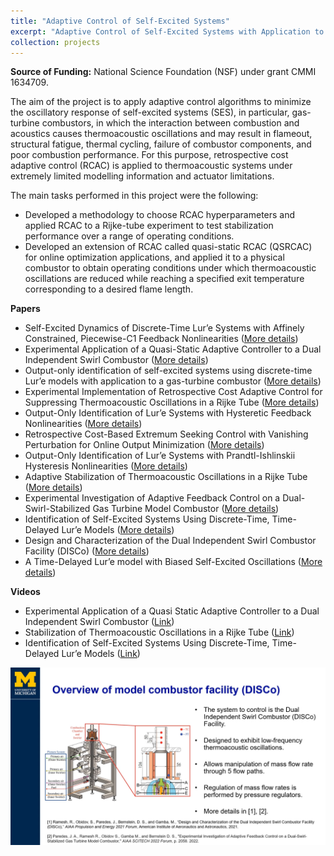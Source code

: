 ```yaml
---
title: "Adaptive Control of Self-Excited Systems"
excerpt: "Adaptive Control of Self-Excited Systems with Application to Thermoacoustic Oscillations <br/><img src='/images/videos/comb_disco_thumbnail.png' width='752' height='423'>"
collection: projects
---
```


<b>Source of Funding:</b> National Science Foundation (NSF) under grant CMMI 1634709.

The aim of the project is to apply adaptive control algorithms to minimize the oscillatory response of self-excited systems (SES), in particular, gas-turbine combustors, in which the interaction between combustion and acoustics causes thermoacoustic oscillations and may result in flameout, structural fatigue, thermal cycling, failure of combustor components, and poor combustion performance. For this purpose, retrospective cost adaptive control (RCAC) is applied to thermoacoustic systems under extremely limited modelling information and actuator limitations.

The main tasks performed in this project were the following:

- Developed a methodology to choose RCAC hyperparameters and applied RCAC to a Rijke-tube experiment to test stabilization performance over a range of operating conditions.
- Developed an extension of RCAC called quasi-static RCAC (QSRCAC) for online optimization applications, and applied it to a physical combustor to obtain operating conditions under which thermoacoustic oscillations are reduced while reaching a specified exit temperature corresponding to a desired flame length.

**Papers**

- Self-Excited Dynamics of Discrete-Time Lur’e Systems with Affinely Constrained, Piecewise-C1 Feedback Nonlinearities (<a href = "https://japaredes.github.io/publication/2024-05-05-paredes-ses">More details</a>)
- Experimental Application of a Quasi-Static Adaptive Controller to a Dual Independent Swirl Combustor (<a href = "https://japaredes.github.io/publication/2024-04-04-paredes-combustor">More details</a>)
- Output-only identification of self-excited systems using discrete-time Lur’e models with application to a gas-turbine combustor (<a href = "https://japaredes.github.io/publication/22024-03-03-paredes-ses_id">More details</a>)
- Experimental Implementation of Retrospective Cost Adaptive Control for Suppressing Thermoacoustic Oscillations in a Rijke Tube (<a href = "https://japaredes.github.io/publication/2023-07-07-paredes-rijke">More details</a>)
- Output-Only Identification of Lur’e Systems with Hysteretic Feedback Nonlinearities (<a href = "https://japaredes.github.io/publication/2024-08-08-lure-hyst">More details</a>)
- Retrospective Cost-Based Extremum Seeking Control with Vanishing Perturbation for Online Output Minimization (<a href = "https://japaredes.github.io/publication/2024-06-06-RC-ESC">More details</a>)
- Output-Only Identification of Lur’e Systems with Prandtl-Ishlinskii Hysteresis Nonlinearities (<a href = "https://japaredes.github.io/publication/2024-05-05-khaled-hysteresis">More details</a>)
- Adaptive Stabilization of Thermoacoustic Oscillations in a Rijke Tube (<a href = "https://japaredes.github.io/publication/2022-08-08-paredes-rijke-conf">More details</a>)
- Experimental Investigation of Adaptive Feedback Control on a Dual-Swirl-Stabilized Gas Turbine Model Combustor (<a href = "https://japaredes.github.io/publication/2022-03-03-paredes-disco">More details</a>)
- Identification of Self-Excited Systems Using Discrete-Time, Time-Delayed Lur’e Models (<a href = "https://japaredes.github.io/publication/2021-07-07-paredes-ses-id">More details</a>)
- Design and Characterization of the Dual Independent Swirl Combustor Facility (DISCo) (<a href = "https://japaredes.github.io/publication/2021-03-03-ramesh-disco">More details</a>)
- A Time-Delayed Lur’e model with Biased Self-Excited Oscillations (<a href = "https://japaredes.github.io/publication/2020-06-06-paredes-dtl">More details</a>)

**Videos**

- Experimental Application of a Quasi Static Adaptive Controller to a Dual Independent Swirl Combustor (<a href = "https://japaredes.github.io/videos/videos-8-comb_disco/">Link</a>)
- Stabilization of Thermoacoustic Oscillations in a Rijke Tube (<a href = "https://japaredes.github.io/videos/videos-9-comb_rijke/">Link</a>)
- Identification of Self-Excited Systems Using Discrete-Time, Time-Delayed Lur’e Models (<a href = "https://japaredes.github.io/videos/videos-90-comb_dtl/">Link</a>)

<img src="/images/videos/comb_disco_thumbnail.png">
